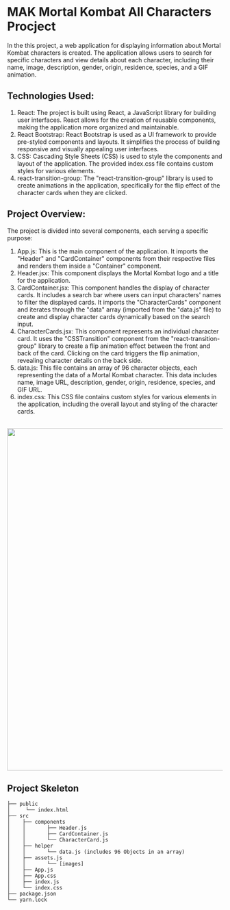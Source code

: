 #  MAK Mortal Kombat All Characters Procject

In the this project, a web application for displaying information about Mortal Kombat characters is created. The application allows users to search for specific characters and view details about each character, including their name, image, description, gender, origin, residence, species, and a GIF animation.

## Technologies Used:
1. React: The project is built using React, a JavaScript library for building user interfaces. React allows for the creation of reusable components, making the application more organized and maintainable.
2. React Bootstrap: React Bootstrap is used as a UI framework to provide pre-styled components and layouts. It simplifies the process of building responsive and visually appealing user interfaces.
3. CSS: Cascading Style Sheets (CSS) is used to style the components and layout of the application. The provided index.css file contains custom styles for various elements.
4. react-transition-group: The "react-transition-group" library is used to create animations in the application, specifically for the flip effect of the character cards when they are clicked.

## Project Overview:
The project is divided into several components, each serving a specific purpose:
1. App.js: This is the main component of the application. It imports the "Header" and "CardContainer" components from their respective files and renders them inside a "Container" component.
2. Header.jsx: This component displays the Mortal Kombat logo and a title for the application.
3. CardContainer.jsx: This component handles the display of character cards. It includes a search bar where users can input characters' names to filter the displayed cards. It imports the "CharacterCards" component and iterates through the "data" array (imported from the "data.js" file) to create and display character cards dynamically based on the search input.
4. CharacterCards.jsx: This component represents an individual character card. It uses the "CSSTransition" component from the "react-transition-group" library to create a flip animation effect between the front and back of the card. Clicking on the card triggers the flip animation, revealing character details on the back side.
5. data.js: This file contains an array of 96 character objects, each representing the data of a Mortal Kombat character. This data includes name, image URL, description, gender, origin, residence, species, and GIF URL. 
6. index.css: This CSS file contains custom styles for various elements in the application, including the overall layout and styling of the character cards.
<br>
<img src="https://media.giphy.com/media/v1.Y2lkPTc5MGI3NjExbjQwazhtbmhoM2pzc2ExYXptYmF1Njltb3g0aDdxOXc1MG95c3Z6bCZlcD12MV9pbnRlcm5hbF9naWZfYnlfaWQmY3Q9Zw/tIDiDV9W90meCzZZuY/giphy.gif" align="center" width="800">




## Project Skeleton

```
├── public
│     └── index.html
├── src
│    ├── components
│    │       ├── Header.js
│    │       ├── CardContainer.js
│    │       └── CharacterCard.js
│    ├── helper
│    │       └── data.js (includes 96 Objects in an array)
│    ├── assets.js
│    │       └── [images]
│    ├── App.js
│    ├── App.css
│    ├── index.js
│    └── index.css
├── package.json
└── yarn.lock
```



